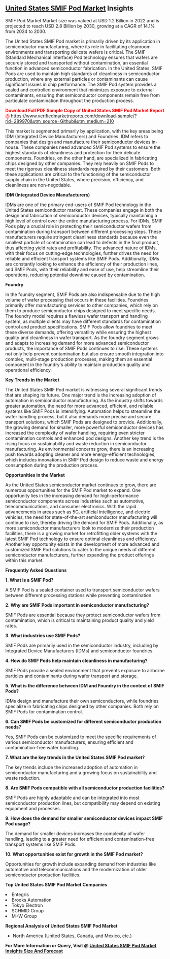 <h2><a href="https://www.verifiedmarketreports.com/download-sample/?rid=289970&amp;utm_source=Github&amp;utm_medium=210" target="_blank">United States SMIF Pod Market</a> Insights</h2><p>SMIF Pod Market Market size was valued at USD 1.2 Billion in 2022 and is projected to reach USD 2.8 Billion by 2030, growing at a CAGR of 14.1% from 2024 to 2030.</p><p><p>The United States SMIF Pod market is primarily driven by its application in semiconductor manufacturing, where its role in facilitating cleanroom environments and transporting delicate wafers is critical. The SMIF (Standard Mechanical Interface) Pod technology ensures that wafers are securely stored and transported without contamination, an essential function in advanced semiconductor fabrication. In the United States, SMIF Pods are used to maintain high standards of cleanliness in semiconductor production, where any external particles or contaminants can cause significant issues in chip performance. The SMIF Pod system provides a sealed and controlled environment that minimizes exposure to external contaminants, ensuring that semiconductor components remain free from particulate contamination throughout the production process.<p><span class=""><span style="color: #ff0000;"><strong>Download Full PDF Sample Copy of United States SMIF Pod Market Report</strong> @ </span><a href="https://www.verifiedmarketreports.com/download-sample/?rid=289970&amp;utm_source=Github&amp;utm_medium=210" target="_blank">https://www.verifiedmarketreports.com/download-sample/?rid=289970&amp;utm_source=Github&amp;utm_medium=210</a></span></p>This market is segmented primarily by application, with the key areas being IDM (Integrated Device Manufacturers) and Foundries. IDM refers to companies that design and manufacture their semiconductor devices in-house. These companies need advanced SMIF Pod systems to ensure the highest standards of cleanliness and protection for their delicate components. Foundries, on the other hand, are specialized in fabricating chips designed by other companies. They rely heavily on SMIF Pods to meet the rigorous cleanliness standards required by their customers. Both these applications are critical to the functioning of the semiconductor supply chain in the United States, where precision, efficiency, and cleanliness are non-negotiable.<p><b>IDM (Integrated Device Manufacturers)</b></p><p>IDMs are one of the primary end-users of SMIF Pod technology in the United States semiconductor market. These companies engage in both the design and fabrication of semiconductor devices, typically maintaining a high level of control over the entire manufacturing process. For IDMs, SMIF Pods play a crucial role in protecting their semiconductor wafers from contamination during transport between different processing steps. These manufacturers require stringent cleanliness standards because even the smallest particle of contamination can lead to defects in the final product, thus affecting yield rates and profitability. The advanced nature of IDMs, with their focus on cutting-edge technologies, further drives the need for reliable and efficient transport systems like SMIF Pods. Additionally, IDMs are constantly looking to enhance the efficiency of their production lines, and SMIF Pods, with their reliability and ease of use, help streamline their operations, reducing potential downtime caused by contamination.<p><b>Foundry</b></p><p>In the foundry segment, SMIF Pods are also indispensable due to the high volume of wafer processing that occurs in these facilities. Foundries primarily offer manufacturing services to other companies, which rely on them to produce semiconductor chips designed to meet specific needs. The foundry model requires a flawless wafer transport and handling system, as multiple clients may have different standards for contamination control and product specifications. SMIF Pods allow foundries to meet these diverse demands, offering versatility while ensuring the highest quality and cleanliness in wafer transport. As the foundry segment grows and adapts to increasing demand for more advanced semiconductor products, the importance of SMIF Pods continues to rise. These systems not only help prevent contamination but also ensure smooth integration into complex, multi-stage production processes, making them an essential component in the foundry's ability to maintain production quality and operational efficiency.<p><b>Key Trends in the Market</b></p><p>The United States SMIF Pod market is witnessing several significant trends that are shaping its future. One major trend is the increasing adoption of automation in semiconductor manufacturing. As the industry shifts towards greater automation, the need for more advanced, efficient, and reliable systems like SMIF Pods is intensifying. Automation helps to streamline the wafer handling process, but it also demands more precise and secure transport solutions, which SMIF Pods are designed to provide. Additionally, the growing demand for smaller, more powerful semiconductor devices has increased the complexity of wafer handling, requiring even stricter contamination controls and enhanced pod designs. Another key trend is the rising focus on sustainability and waste reduction in semiconductor manufacturing. As environmental concerns grow, there is an increasing push towards adopting cleaner and more energy-efficient technologies, which includes innovations in SMIF Pod design to reduce waste and energy consumption during the production process.<p><b>Opportunities in the Market</b></p><p>As the United States semiconductor market continues to grow, there are numerous opportunities for the SMIF Pod market to expand. One opportunity lies in the increasing demand for high-performance semiconductor components across industries such as automotive, telecommunications, and consumer electronics. With the rapid advancements in areas such as 5G, artificial intelligence, and electric vehicles, the need for state-of-the-art semiconductor manufacturing will continue to rise, thereby driving the demand for SMIF Pods. Additionally, as more semiconductor manufacturers look to modernize their production facilities, there is a growing market for retrofitting older systems with the latest SMIF Pod technology to ensure optimal cleanliness and efficiency. Another key opportunity exists in the development of more advanced and customized SMIF Pod solutions to cater to the unique needs of different semiconductor manufacturers, further expanding the product offerings within this market.<p><b>Frequently Asked Questions</b></p><p><b>1. What is a SMIF Pod?</b></p><p>A SMIF Pod is a sealed container used to transport semiconductor wafers between different processing stations while preventing contamination.</p><p><b>2. Why are SMIF Pods important in semiconductor manufacturing?</b></p><p>SMIF Pods are essential because they protect semiconductor wafers from contamination, which is critical to maintaining product quality and yield rates.</p><p><b>3. What industries use SMIF Pods?</b></p><p>SMIF Pods are primarily used in the semiconductor industry, including by Integrated Device Manufacturers (IDMs) and semiconductor foundries.</p><p><b>4. How do SMIF Pods help maintain cleanliness in manufacturing?</b></p><p>SMIF Pods provide a sealed environment that prevents exposure to airborne particles and contaminants during wafer transport and storage.</p><p><b>5. What is the difference between IDM and Foundry in the context of SMIF Pods?</b></p><p>IDMs design and manufacture their own semiconductors, while foundries specialize in fabricating chips designed by other companies. Both rely on SMIF Pods for contamination control.</p><p><b>6. Can SMIF Pods be customized for different semiconductor production needs?</b></p><p>Yes, SMIF Pods can be customized to meet the specific requirements of various semiconductor manufacturers, ensuring efficient and contamination-free wafer handling.</p><p><b>7. What are the key trends in the United States SMIF Pod market?</b></p><p>The key trends include the increased adoption of automation in semiconductor manufacturing and a growing focus on sustainability and waste reduction.</p><p><b>8. Are SMIF Pods compatible with all semiconductor production facilities?</b></p><p>SMIF Pods are highly adaptable and can be integrated into most semiconductor production lines, but compatibility may depend on existing equipment and processes.</p><p><b>9. How does the demand for smaller semiconductor devices impact SMIF Pod usage?</b></p><p>The demand for smaller devices increases the complexity of wafer handling, leading to a greater need for efficient and contamination-free transport systems like SMIF Pods.</p><p><b>10. What opportunities exist for growth in the SMIF Pod market?</b></p><p>Opportunities for growth include expanding demand from industries like automotive and telecommunications and the modernization of older semiconductor production facilities.</p></p><p><strong>Top United States SMIF Pod Market Companies</strong></p><div data-test-id=""><p><li>Entegris</li><li> Brooks Automation</li><li> Tokyo Electron</li><li> SCHMID Group</li><li> M+W Group</li></p><div><strong>Regional Analysis of&nbsp;United States SMIF Pod Market</strong></div><ul><li dir="ltr"><p dir="ltr">North America&nbsp;(United States, Canada, and Mexico, etc.)</p></li></ul><p><strong>For More Information or Query, Visit @&nbsp;</strong><strong><a href="https://www.verifiedmarketreports.com/product/smif-pod-market/?utm_source=Github&amp;utm_medium=210" target="_blank">United States SMIF Pod Market Insights Size And Forecast</a></strong></p></div>
